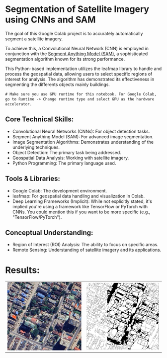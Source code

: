 # Segmentation of Satellite Imagery using CNNs and SAM


The goal of this Google Colab project is to accurately automatically segment a satellite imagery.

To achieve this, a Convolutional Neural Network (CNN) is employed in conjunction with the [Segment Anything Model (SAM)](https://segment-anything.com/), a sophisticated segmentation algorithm known for its strong performance.

This Python-based implementation utilizes the leafmap library to handle and process the geospatial data, allowing users to select specific regions of interest for analysis. The algorithm has demonstrated its effectiveness in segmenting the differents objects mainly buildings.


```
# Make sure you use GPU runtime for this notebook. For Google Colab, go to Runtime -> Change runtime type and select GPU as the hardware accelerator.
```
 ## Core Technical Skills:

- Convolutional Neural Networks (CNNs): For object detection tasks.
- Segment Anything Model (SAM): For advanced image segmentation.
- Image Segmentation Algorithms: Demonstrates understanding of the underlying techniques.
- Object Detection: The primary task being addressed.
- Geospatial Data Analysis: Working with satellite imagery.
- Python Programming: The primary language used.

## Tools & Libraries:

- Google Colab: The development environment.
- leafmap: For geospatial data handling and visualization in Colab.
- Deep Learning Frameworks (Implicit): While not explicitly stated, it's implied you're using a framework like TensorFlow or PyTorch with CNNs. You could mention this if you want to be more specific (e.g., "TensorFlow/PyTorch").

## Conceptual Understanding:

- Region of Interest (ROI) Analysis: The ability to focus on specific areas.
- Remote Sensing: Understanding of satellite imagery and its applications.


# Results:

  <table style="border-collapse: collapse;">
  <tr>
    <td><img src="https://github.com/fadodo/Satellite_image_segmentation/blob/main/comparison_map.jpeg" alt="Image 1 Description" width="500"></td>
    <td><img src="https://github.com/fadodo/Satellite_image_segmentation/blob/main/segment_mask.png" alt="Image 2 Description" width="500"></td>
  </tr>
</table>
